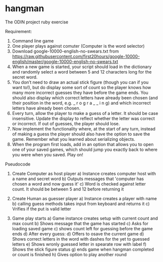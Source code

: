 # hangman
The ODIN project ruby exercise

Requirement:
1. Command line game
2. One player plays against comuter (Computer is the word selector)
3. Download google-10000-english-no-swears.txt from https://raw.githubusercontent.com/first20hours/google-10000-english/master/google-10000-english-no-swears.txt
4. When a new game is started, your script should load in the dictionary and randomly select a word between 5 and 12 characters long for the secret word.
5. You don’t need to draw an actual stick figure (though you can if you want to!), but do display some sort of count so the player knows how many more incorrect guesses they have before the game ends. You should also display which correct letters have already been chosen (and their position in the word, e.g. _ r o g r a _ _ i n g) and which incorrect letters have already been chosen.
6. Every turn, allow the player to make a guess of a letter. It should be case insensitive. Update the display to reflect whether the letter was correct or incorrect. If out of guesses, the player should lose.
7. Now implement the functionality where, at the start of any turn, instead of making a guess the player should also have the option to save the game. Remember what you learned about serializing objects.
8. When the program first loads, add in an option that allows you to open one of your saved games, which should jump you exactly back to where you were when you saved. Play on!



Pseudocode
1. Create Computer as host player
    a) Instance creates computer host with a name and secret word
    b) Outputs messages that 'computer has chosen a word and now guess it'
    c) Word is checked against letter count. It should be between 5 and 12 before returning it

2. Create Human as guesser player
    a) Instance creates a player with name
    b) calling guess methods takes input from keyboard and returns it
    c) Vrifies if the put is valid letter
3. Game play starts
    a) Game instance creates setup with current count and max count
    b) Shows message that the game has started
    c) Asks for loading saved game 
    c) shows count left for guessing before the game ends
    d) After every guess:
    d) Offers to osave the current game
    d) Shows correct letters in the word with dashes for the yet to guessed letters
    e) Shows wronly guessed letter in spearate row with label
    f) Shows the stick figure status 
    g) ends game when hangman completed or count is finished
    h) Gives option to play another round